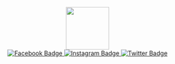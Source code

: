 <div id="header" align="center">
  <img src="https://media.giphy.com/media/26DoiqmYcxgFICb3G/giphy-downsized-large.gif" width="100"/>
</div>

<div id="badges" align="center">
<a href="https://www.facebook.com/quandepptroai">
    <img src="https://img.shields.io/badge/Facebook-1877F2?style=for-the-badge&logo=facebook&logoColor=white" alt="Facebook Badge"/>
  </a>
  <a href="https://www.instagram.com/_quanphungg_">
    <img src="https://img.shields.io/badge/Instagram-E4405F?style=for-the-badge&logo=instagram&logoColor=white" alt="Instagram Badge"/>
  </a>
  <a href="your-twitter-URL">
    <img src="https://img.shields.io/badge/Twitter-blue?style=for-the-badge&logo=twitter&logoColor=white" alt="Twitter Badge"/>
  </a>
</div>
